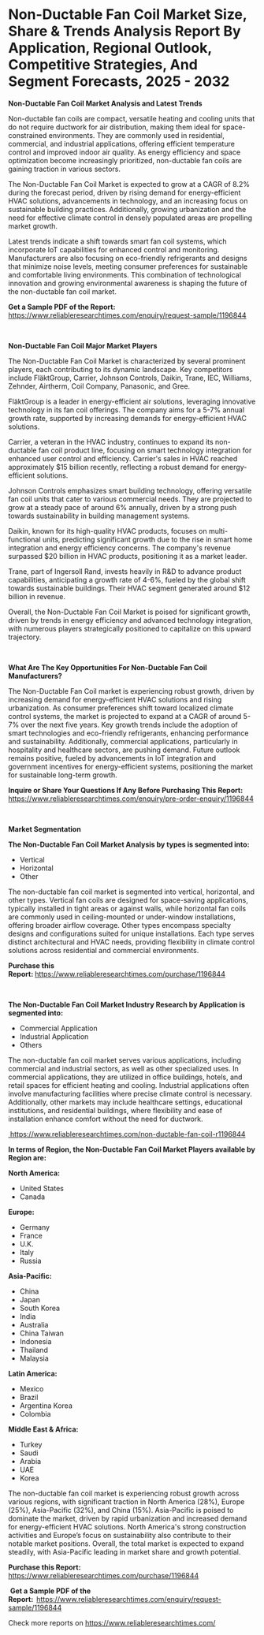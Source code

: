 <p><h1>Non-Ductable Fan Coil Market Size, Share & Trends Analysis Report By Application, Regional Outlook, Competitive Strategies, And Segment Forecasts, 2025 - 2032</h1></p><p><strong>Non-Ductable Fan Coil Market Analysis and Latest Trends</strong></p>
<p><p>Non-ductable fan coils are compact, versatile heating and cooling units that do not require ductwork for air distribution, making them ideal for space-constrained environments. They are commonly used in residential, commercial, and industrial applications, offering efficient temperature control and improved indoor air quality. As energy efficiency and space optimization become increasingly prioritized, non-ductable fan coils are gaining traction in various sectors.</p><p>The Non-Ductable Fan Coil Market is expected to grow at a CAGR of 8.2% during the forecast period, driven by rising demand for energy-efficient HVAC solutions, advancements in technology, and an increasing focus on sustainable building practices. Additionally, growing urbanization and the need for effective climate control in densely populated areas are propelling market growth. </p><p>Latest trends indicate a shift towards smart fan coil systems, which incorporate IoT capabilities for enhanced control and monitoring. Manufacturers are also focusing on eco-friendly refrigerants and designs that minimize noise levels, meeting consumer preferences for sustainable and comfortable living environments. This combination of technological innovation and growing environmental awareness is shaping the future of the non-ductable fan coil market.</p></p>
<p><strong>Get a Sample PDF of the Report:&nbsp;</strong> <a href="https://www.reliableresearchtimes.com/enquiry/request-sample/1196844?utm_campaign=3585&utm_medium=2&utm_source=Github&utm_content=ia&utm_term=12042025&utm_id=non-ductable-fan-coil">https://www.reliableresearchtimes.com/enquiry/request-sample/1196844</a></p>
<p>&nbsp;</p>
<p><strong>Non-Ductable Fan Coil Major Market Players</strong></p>
<p><p>The Non-Ductable Fan Coil Market is characterized by several prominent players, each contributing to its dynamic landscape. Key competitors include FläktGroup, Carrier, Johnson Controls, Daikin, Trane, IEC, Williams, Zehnder, Airtherm, Coil Company, Panasonic, and Gree.</p><p>FläktGroup is a leader in energy-efficient air solutions, leveraging innovative technology in its fan coil offerings. The company aims for a 5-7% annual growth rate, supported by increasing demands for energy-efficient HVAC solutions.</p><p>Carrier, a veteran in the HVAC industry, continues to expand its non-ductable fan coil product line, focusing on smart technology integration for enhanced user control and efficiency. Carrier's sales in HVAC reached approximately $15 billion recently, reflecting a robust demand for energy-efficient solutions.</p><p>Johnson Controls emphasizes smart building technology, offering versatile fan coil units that cater to various commercial needs. They are projected to grow at a steady pace of around 6% annually, driven by a strong push towards sustainability in building management systems.</p><p>Daikin, known for its high-quality HVAC products, focuses on multi-functional units, predicting significant growth due to the rise in smart home integration and energy efficiency concerns. The company's revenue surpassed $20 billion in HVAC products, positioning it as a market leader.</p><p>Trane, part of Ingersoll Rand, invests heavily in R&D to advance product capabilities, anticipating a growth rate of 4-6%, fueled by the global shift towards sustainable buildings. Their HVAC segment generated around $12 billion in revenue.</p><p>Overall, the Non-Ductable Fan Coil Market is poised for significant growth, driven by trends in energy efficiency and advanced technology integration, with numerous players strategically positioned to capitalize on this upward trajectory.</p></p>
<p>&nbsp;</p>
<p><strong>What Are The Key Opportunities For Non-Ductable Fan Coil Manufacturers?</strong></p>
<p><p>The Non-Ductable Fan Coil market is experiencing robust growth, driven by increasing demand for energy-efficient HVAC solutions and rising urbanization. As consumer preferences shift toward localized climate control systems, the market is projected to expand at a CAGR of around 5-7% over the next five years. Key growth trends include the adoption of smart technologies and eco-friendly refrigerants, enhancing performance and sustainability. Additionally, commercial applications, particularly in hospitality and healthcare sectors, are pushing demand. Future outlook remains positive, fueled by advancements in IoT integration and government incentives for energy-efficient systems, positioning the market for sustainable long-term growth.</p></p>
<p><strong>Inquire or Share Your Questions If Any Before Purchasing This Report:</strong> <a href="https://www.reliableresearchtimes.com/enquiry/pre-order-enquiry/1196844?utm_campaign=3585&utm_medium=2&utm_source=Github&utm_content=ia&utm_term=12042025&utm_id=non-ductable-fan-coil">https://www.reliableresearchtimes.com/enquiry/pre-order-enquiry/1196844</a></p>
<p>&nbsp;</p>
<p><strong>Market Segmentation</strong></p>
<p><strong>The Non-Ductable Fan Coil Market Analysis by types is segmented into:</strong></p>
<p><ul><li>Vertical</li><li>Horizontal</li><li>Other</li></ul></p>
<p><p>The non-ductable fan coil market is segmented into vertical, horizontal, and other types. Vertical fan coils are designed for space-saving applications, typically installed in tight areas or against walls, while horizontal fan coils are commonly used in ceiling-mounted or under-window installations, offering broader airflow coverage. Other types encompass specialty designs and configurations suited for unique installations. Each type serves distinct architectural and HVAC needs, providing flexibility in climate control solutions across residential and commercial environments.</p></p>
<p><strong>Purchase this Report:&nbsp;</strong><a href="https://www.reliableresearchtimes.com/purchase/1196844?utm_campaign=3585&utm_medium=2&utm_source=Github&utm_content=ia&utm_term=12042025&utm_id=non-ductable-fan-coil">https://www.reliableresearchtimes.com/purchase/1196844</a></p>
<p>&nbsp;</p>
<p><strong>The Non-Ductable Fan Coil Market Industry Research by Application is segmented into:</strong></p>
<p><ul><li>Commercial Application</li><li>Industrial Application</li><li>Others</li></ul></p>
<p><p>The non-ductable fan coil market serves various applications, including commercial and industrial sectors, as well as other specialized uses. In commercial applications, they are utilized in office buildings, hotels, and retail spaces for efficient heating and cooling. Industrial applications often involve manufacturing facilities where precise climate control is necessary. Additionally, other markets may include healthcare settings, educational institutions, and residential buildings, where flexibility and ease of installation enhance comfort without the need for ductwork.</p></p>
<p><a href="https://www.reliableresearchtimes.com/non-ductable-fan-coil-r1196844?utm_campaign=3585&utm_medium=2&utm_source=Github&utm_content=ia&utm_term=12042025&utm_id=non-ductable-fan-coil">&nbsp;https://www.reliableresearchtimes.com/non-ductable-fan-coil-r1196844</a></p>
<p><strong>In terms of Region, the Non-Ductable Fan Coil Market Players available by Region are:</strong></p>
<p>
    <p> <strong> North America: </strong>
        <ul>
            <li>United States</li>
            <li>Canada</li>
        </ul>
        </p> 
    <p> <strong> Europe: </strong>
        <ul>
            <li>Germany</li>
            <li>France</li>
            <li>U.K.</li>
            <li>Italy</li>
            <li>Russia</li>
        </ul>
        </p> 
    <p> <strong> Asia-Pacific: </strong>
        <ul>
            <li>China</li>
            <li>Japan</li>
            <li>South Korea</li>
            <li>India</li>
            <li>Australia</li>
            <li>China Taiwan</li>
            <li>Indonesia</li>
            <li>Thailand</li>
            <li>Malaysia</li>
        </ul>
        </p> 
    <p> <strong> Latin America: </strong>
        <ul>
            <li>Mexico</li>
            <li>Brazil</li>
            <li>Argentina Korea</li>
            <li>Colombia</li>
        </ul>
        </p> 
    <p> <strong> Middle East & Africa: </strong>
        <ul>
            <li>Turkey</li>
            <li>Saudi</li>
            <li>Arabia</li>
            <li>UAE</li>
            <li>Korea</li>
        </ul>
    </p>
    </p>
<p><p>The non-ductable fan coil market is experiencing robust growth across various regions, with significant traction in North America (28%), Europe (25%), Asia-Pacific (32%), and China (15%). Asia-Pacific is poised to dominate the market, driven by rapid urbanization and increased demand for energy-efficient HVAC solutions. North America's strong construction activities and Europe’s focus on sustainability also contribute to their notable market positions. Overall, the total market is expected to expand steadily, with Asia-Pacific leading in market share and growth potential.</p></p>
<p><strong>Purchase this Report: </strong><a href="https://www.reliableresearchtimes.com/purchase/1196844?utm_campaign=3585&utm_medium=2&utm_source=Github&utm_content=ia&utm_term=12042025&utm_id=non-ductable-fan-coil">https://www.reliableresearchtimes.com/purchase/1196844</a></p>
<p>&nbsp;<strong>Get a Sample PDF of the Report:&nbsp;&nbsp;</strong><a href="https://www.reliableresearchtimes.com/enquiry/request-sample/1196844?utm_campaign=3585&utm_medium=2&utm_source=Github&utm_content=ia&utm_term=12042025&utm_id=non-ductable-fan-coil">https://www.reliableresearchtimes.com/enquiry/request-sample/1196844</a></p>
<p><strong></strong></p>
<p>Check more reports on <a href="https://www.reliableresearchtimes.com/?utm_campaign=3585&utm_medium=2&utm_source=Github&utm_content=ia&utm_term=12042025&utm_id=non-ductable-fan-coil">https://www.reliableresearchtimes.com/</a></p>